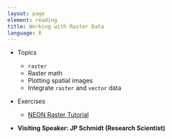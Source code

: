 ```yaml
---
layout: page
element: reading
title: Working with Raster Data
language: R
---
```


* Topics

  * `raster`
  * Raster math
  * Plotting spatial images
  * Integrate `raster` and `vector` data

* Exercises

  * [NEON Raster Tutorial](http://neondataskills.org/tutorial-series/raster-data-series/)

* **Visiting Speaker: JP Schmidt (Research Scientist)**
